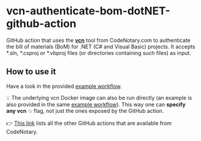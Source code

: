 # vcn-authenticate-bom-dotNET-github-action

GitHub action that uses the **[vcn](https://github.com/codenotary/vcn)** tool from CodeNotary.com to authenticate the bill of materials (BoM) for .NET (C# and Visual Basic) projects. It accepts *.sln, *.csproj or *.vbproj files (or directories containing such files) as input.

## How to use it

Have a look in the provided [example workflow](.github/workflows/example.yml).

:bulb: The underlying vcn Docker image can also be run directly (an example is also provided in the same [example workflow](.github/workflows/example.yml)). This way one can **specify any vcn** :boom: flag, not just the ones exposed by the GitHub action.

👉 [This link](https://github.com/marketplace?type=actions&query=publisher%3Acodenotary+) lists all the other GitHub actions that are available from CodeNotary.
